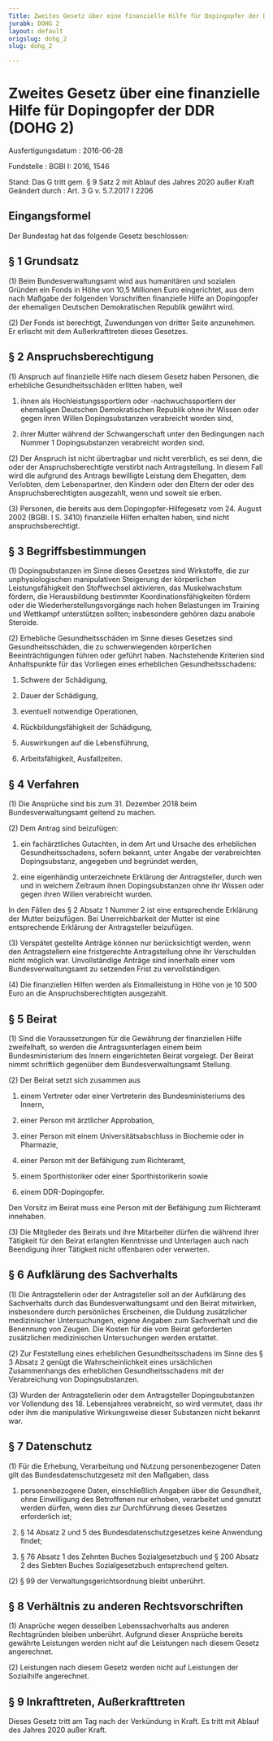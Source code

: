 ```yaml
---
Title: Zweites Gesetz über eine finanzielle Hilfe für Dopingopfer der DDR
jurabk: DOHG 2
layout: default
origslug: dohg_2
slug: dohg_2

---
```


# Zweites Gesetz über eine finanzielle Hilfe für Dopingopfer der DDR (DOHG 2)

Ausfertigungsdatum
:   2016-06-28

Fundstelle
:   BGBl I: 2016, 1546

Stand: Das G tritt gem. § 9 Satz 2 mit Ablauf des Jahres 2020 außer Kraft
Geändert durch
:   Art. 3 G v. 5.7.2017 I 2206


## Eingangsformel

Der Bundestag hat das folgende Gesetz beschlossen:


## § 1 Grundsatz

(1) Beim Bundesverwaltungsamt wird aus humanitären und sozialen
Gründen ein Fonds in Höhe von 10,5 Millionen Euro eingerichtet, aus
dem nach Maßgabe der folgenden Vorschriften finanzielle Hilfe an
Dopingopfer der ehemaligen Deutschen Demokratischen Republik gewährt
wird.

(2) Der Fonds ist berechtigt, Zuwendungen von dritter Seite
anzunehmen. Er erlischt mit dem Außerkrafttreten dieses Gesetzes.


## § 2 Anspruchsberechtigung

(1) Anspruch auf finanzielle Hilfe nach diesem Gesetz haben Personen,
die erhebliche Gesundheitsschäden erlitten haben, weil

1.  ihnen als Hochleistungssportlern oder -nachwuchssportlern der
    ehemaligen Deutschen Demokratischen Republik ohne ihr Wissen oder
    gegen ihren Willen Dopingsubstanzen verabreicht worden sind,


2.  ihrer Mutter während der Schwangerschaft unter den Bedingungen nach
    Nummer 1 Dopingsubstanzen verabreicht worden sind.




(2) Der Anspruch ist nicht übertragbar und nicht vererblich, es sei
denn, die oder der Anspruchsberechtigte verstirbt nach Antragstellung.
In diesem Fall wird die aufgrund des Antrags bewilligte Leistung dem
Ehegatten, dem Verlobten, dem Lebenspartner, den Kindern oder den
Eltern der oder des Anspruchsberechtigten ausgezahlt, wenn und soweit
sie erben.

(3) Personen, die bereits aus dem Dopingopfer-Hilfegesetz vom 24.
August 2002 (BGBl. I S. 3410) finanzielle Hilfen erhalten haben, sind
nicht anspruchsberechtigt.


## § 3 Begriffsbestimmungen

(1) Dopingsubstanzen im Sinne dieses Gesetzes sind Wirkstoffe, die zur
unphysiologischen manipulativen Steigerung der körperlichen
Leistungsfähigkeit den Stoffwechsel aktivieren, das Muskelwachstum
fördern, die Herausbildung bestimmter Koordinationsfähigkeiten fördern
oder die Wiederherstellungsvorgänge nach hohen Belastungen im Training
und Wettkampf unterstützen sollten; insbesondere gehören dazu anabole
Steroide.

(2) Erhebliche Gesundheitsschäden im Sinne dieses Gesetzes sind
Gesundheitsschäden, die zu schwerwiegenden körperlichen
Beeinträchtigungen führen oder geführt haben. Nachstehende Kriterien
sind Anhaltspunkte für das Vorliegen eines erheblichen
Gesundheitsschadens:

1.  Schwere der Schädigung,


2.  Dauer der Schädigung,


3.  eventuell notwendige Operationen,


4.  Rückbildungsfähigkeit der Schädigung,


5.  Auswirkungen auf die Lebensführung,


6.  Arbeitsfähigkeit, Ausfallzeiten.





## § 4 Verfahren

(1) Die Ansprüche sind bis zum 31. Dezember 2018 beim
Bundesverwaltungsamt geltend zu machen.

(2) Dem Antrag sind beizufügen:

1.  ein fachärztliches Gutachten, in dem Art und Ursache des erheblichen
    Gesundheitsschadens, sofern bekannt, unter Angabe der verabreichten
    Dopingsubstanz, angegeben und begründet werden,


2.  eine eigenhändig unterzeichnete Erklärung der Antragsteller, durch wen
    und in welchem Zeitraum ihnen Dopingsubstanzen ohne ihr Wissen oder
    gegen ihren Willen verabreicht wurden.



In den Fällen des § 2 Absatz 1 Nummer 2 ist eine entsprechende
Erklärung der Mutter beizufügen. Bei Unerreichbarkeit der Mutter ist
eine entsprechende Erklärung der Antragsteller beizufügen.

(3) Verspätet gestellte Anträge können nur berücksichtigt werden, wenn
den Antragstellern eine fristgerechte Antragstellung ohne ihr
Verschulden nicht möglich war. Unvollständige Anträge sind innerhalb
einer vom Bundesverwaltungsamt zu setzenden Frist zu vervollständigen.

(4) Die finanziellen Hilfen werden als Einmalleistung in Höhe von je
10 500 Euro an die Anspruchsberechtigten ausgezahlt.


## § 5 Beirat

(1) Sind die Voraussetzungen für die Gewährung der finanziellen Hilfe
zweifelhaft, so werden die Antragsunterlagen einem beim
Bundesministerium des Innern eingerichteten Beirat vorgelegt. Der
Beirat nimmt schriftlich gegenüber dem Bundesverwaltungsamt Stellung.

(2) Der Beirat setzt sich zusammen aus

1.  einem Vertreter oder einer Vertreterin des Bundesministeriums des
    Innern,


2.  einer Person mit ärztlicher Approbation,


3.  einer Person mit einem Universitätsabschluss in Biochemie oder in
    Pharmazie,


4.  einer Person mit der Befähigung zum Richteramt,


5.  einem Sporthistoriker oder einer Sporthistorikerin sowie


6.  einem DDR-Dopingopfer.



Den Vorsitz im Beirat muss eine Person mit der Befähigung zum
Richteramt innehaben.

(3) Die Mitglieder des Beirats und ihre Mitarbeiter dürfen die während
ihrer Tätigkeit für den Beirat erlangten Kenntnisse und Unterlagen
auch nach Beendigung ihrer Tätigkeit nicht offenbaren oder verwerten.


## § 6 Aufklärung des Sachverhalts

(1) Die Antragstellerin oder der Antragsteller soll an der Aufklärung
des Sachverhalts durch das Bundesverwaltungsamt und den Beirat
mitwirken, insbesondere durch persönliches Erscheinen, die Duldung
zusätzlicher medizinischer Untersuchungen, eigene Angaben zum
Sachverhalt und die Benennung von Zeugen. Die Kosten für die vom
Beirat geforderten zusätzlichen medizinischen Untersuchungen werden
erstattet.

(2) Zur Feststellung eines erheblichen Gesundheitsschadens im Sinne
des § 3 Absatz 2 genügt die Wahrscheinlichkeit eines ursächlichen
Zusammenhangs des erheblichen Gesundheitsschadens mit der
Verabreichung von Dopingsubstanzen.

(3) Wurden der Antragstellerin oder dem Antragsteller Dopingsubstanzen
vor Vollendung des 18. Lebensjahres verabreicht, so wird vermutet,
dass ihr oder ihm die manipulative Wirkungsweise dieser Substanzen
nicht bekannt war.


## § 7 Datenschutz

(1) Für die Erhebung, Verarbeitung und Nutzung personenbezogener Daten
gilt das Bundesdatenschutzgesetz mit den Maßgaben, dass

1.  personenbezogene Daten, einschließlich Angaben über die Gesundheit,
    ohne Einwilligung des Betroffenen nur erhoben, verarbeitet und genutzt
    werden dürfen, wenn dies zur Durchführung dieses Gesetzes erforderlich
    ist;


2.  § 14 Absatz 2 und 5 des Bundesdatenschutzgesetzes keine Anwendung
    findet;


3.  § 76 Absatz 1 des Zehnten Buches Sozialgesetzbuch und § 200 Absatz 2
    des Siebten Buches Sozialgesetzbuch entsprechend gelten.




(2) § 99 der Verwaltungsgerichtsordnung bleibt unberührt.


## § 8 Verhältnis zu anderen Rechtsvorschriften

(1) Ansprüche wegen desselben Lebenssachverhalts aus anderen
Rechtsgründen bleiben unberührt. Aufgrund dieser Ansprüche bereits
gewährte Leistungen werden nicht auf die Leistungen nach diesem Gesetz
angerechnet.

(2) Leistungen nach diesem Gesetz werden nicht auf Leistungen der
Sozialhilfe angerechnet.


## § 9 Inkrafttreten, Außerkrafttreten

Dieses Gesetz tritt am Tag nach der Verkündung in Kraft. Es tritt mit
Ablauf des Jahres 2020 außer Kraft.

